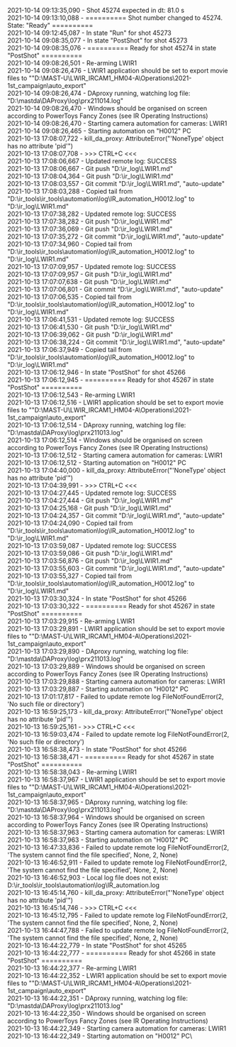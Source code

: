 2021-10-14 09:13:35,090 - Shot 45274 expected in dt: 81.0 s\
2021-10-14 09:13:10,088 - ========== Shot number changed to 45274. State: "Ready" ==========\
2021-10-14 09:12:45,087 - In state "Run" for shot 45273\
2021-10-14 09:08:35,077 - In state "PostShot" for shot 45273\
2021-10-14 09:08:35,076 - ========== Ready for shot 45274 in state "PostShot" ==========\
2021-10-14 09:08:26,501 - Re-arming LWIR1\
2021-10-14 09:08:26,476 - LWIR1 application should be set to export movie files to ""D:\MAST-U\LWIR_IRCAM1_HM04-A\Operations\2021-1st_campaign\auto_export"\
2021-10-14 09:08:26,474 - DAproxy running, watching log file: "D:\mastda\DAProxy\log\prx211014.log"\
2021-10-14 09:08:26,470 - Windows should be organised on screen according to PowerToys Fancy Zones (see IR Operating Instructions)\
2021-10-14 09:08:26,470 - Starting camera automation for cameras: LWIR1\
2021-10-14 09:08:26,465 - Starting automation on "H0012" PC\
2021-10-13 17:08:07,722 - kill_da_proxy: AttributeError("'NoneType' object has no attribute 'pid'")\
2021-10-13 17:08:07,708 - >>> CTRL+C <<<\
2021-10-13 17:08:06,667 - Updated remote log: SUCCESS\
2021-10-13 17:08:06,667 - Git push "D:\ir_log\LWIR1.md"\
2021-10-13 17:08:04,364 - Git push "D:\ir_log\LWIR1.md"\
2021-10-13 17:08:03,557 - Git commit "D:\ir_log\LWIR1.md", "auto-update"\
2021-10-13 17:08:03,288 - Copied tail from "D:\ir_tools\ir_tools\automation\log\IR_automation_H0012.log" to "D:\ir_log\LWIR1.md"\
2021-10-13 17:07:38,282 - Updated remote log: SUCCESS\
2021-10-13 17:07:38,282 - Git push "D:\ir_log\LWIR1.md"\
2021-10-13 17:07:36,069 - Git push "D:\ir_log\LWIR1.md"\
2021-10-13 17:07:35,272 - Git commit "D:\ir_log\LWIR1.md", "auto-update"\
2021-10-13 17:07:34,960 - Copied tail from "D:\ir_tools\ir_tools\automation\log\IR_automation_H0012.log" to "D:\ir_log\LWIR1.md"\
2021-10-13 17:07:09,957 - Updated remote log: SUCCESS\
2021-10-13 17:07:09,957 - Git push "D:\ir_log\LWIR1.md"\
2021-10-13 17:07:07,638 - Git push "D:\ir_log\LWIR1.md"\
2021-10-13 17:07:06,801 - Git commit "D:\ir_log\LWIR1.md", "auto-update"\
2021-10-13 17:07:06,535 - Copied tail from "D:\ir_tools\ir_tools\automation\log\IR_automation_H0012.log" to "D:\ir_log\LWIR1.md"\
2021-10-13 17:06:41,531 - Updated remote log: SUCCESS\
2021-10-13 17:06:41,530 - Git push "D:\ir_log\LWIR1.md"\
2021-10-13 17:06:39,062 - Git push "D:\ir_log\LWIR1.md"\
2021-10-13 17:06:38,224 - Git commit "D:\ir_log\LWIR1.md", "auto-update"\
2021-10-13 17:06:37,949 - Copied tail from "D:\ir_tools\ir_tools\automation\log\IR_automation_H0012.log" to "D:\ir_log\LWIR1.md"\
2021-10-13 17:06:12,946 - In state "PostShot" for shot 45266\
2021-10-13 17:06:12,945 - ========== Ready for shot 45267 in state "PostShot" ==========\
2021-10-13 17:06:12,543 - Re-arming LWIR1\
2021-10-13 17:06:12,516 - LWIR1 application should be set to export movie files to ""D:\MAST-U\LWIR_IRCAM1_HM04-A\Operations\2021-1st_campaign\auto_export"\
2021-10-13 17:06:12,514 - DAproxy running, watching log file: "D:\mastda\DAProxy\log\prx211013.log"\
2021-10-13 17:06:12,514 - Windows should be organised on screen according to PowerToys Fancy Zones (see IR Operating Instructions)\
2021-10-13 17:06:12,512 - Starting camera automation for cameras: LWIR1\
2021-10-13 17:06:12,512 - Starting automation on "H0012" PC\
2021-10-13 17:04:40,000 - kill_da_proxy: AttributeError("'NoneType' object has no attribute 'pid'")\
2021-10-13 17:04:39,991 - >>> CTRL+C <<<\
2021-10-13 17:04:27,445 - Updated remote log: SUCCESS\
2021-10-13 17:04:27,444 - Git push "D:\ir_log\LWIR1.md"\
2021-10-13 17:04:25,168 - Git push "D:\ir_log\LWIR1.md"\
2021-10-13 17:04:24,357 - Git commit "D:\ir_log\LWIR1.md", "auto-update"\
2021-10-13 17:04:24,090 - Copied tail from "D:\ir_tools\ir_tools\automation\log\IR_automation_H0012.log" to "D:\ir_log\LWIR1.md"\
2021-10-13 17:03:59,087 - Updated remote log: SUCCESS\
2021-10-13 17:03:59,086 - Git push "D:\ir_log\LWIR1.md"\
2021-10-13 17:03:56,876 - Git push "D:\ir_log\LWIR1.md"\
2021-10-13 17:03:55,603 - Git commit "D:\ir_log\LWIR1.md", "auto-update"\
2021-10-13 17:03:55,327 - Copied tail from "D:\ir_tools\ir_tools\automation\log\IR_automation_H0012.log" to "D:\ir_log\LWIR1.md"\
2021-10-13 17:03:30,324 - In state "PostShot" for shot 45266\
2021-10-13 17:03:30,322 - ========== Ready for shot 45267 in state "PostShot" ==========\
2021-10-13 17:03:29,915 - Re-arming LWIR1\
2021-10-13 17:03:29,891 - LWIR1 application should be set to export movie files to ""D:\MAST-U\LWIR_IRCAM1_HM04-A\Operations\2021-1st_campaign\auto_export"\
2021-10-13 17:03:29,890 - DAproxy running, watching log file: "D:\mastda\DAProxy\log\prx211013.log"\
2021-10-13 17:03:29,889 - Windows should be organised on screen according to PowerToys Fancy Zones (see IR Operating Instructions)\
2021-10-13 17:03:29,888 - Starting camera automation for cameras: LWIR1\
2021-10-13 17:03:29,887 - Starting automation on "H0012" PC\
2021-10-13 17:01:17,817 - Failed to update remote log FileNotFoundError(2, 'No such file or directory')\
2021-10-13 16:59:25,173 - kill_da_proxy: AttributeError("'NoneType' object has no attribute 'pid'")\
2021-10-13 16:59:25,161 - >>> CTRL+C <<<\
2021-10-13 16:59:03,474 - Failed to update remote log FileNotFoundError(2, 'No such file or directory')\
2021-10-13 16:58:38,473 - In state "PostShot" for shot 45266\
2021-10-13 16:58:38,471 - ========== Ready for shot 45267 in state "PostShot" ==========\
2021-10-13 16:58:38,043 - Re-arming LWIR1\
2021-10-13 16:58:37,967 - LWIR1 application should be set to export movie files to ""D:\MAST-U\LWIR_IRCAM1_HM04-A\Operations\2021-1st_campaign\auto_export"\
2021-10-13 16:58:37,965 - DAproxy running, watching log file: "D:\mastda\DAProxy\log\prx211013.log"\
2021-10-13 16:58:37,964 - Windows should be organised on screen according to PowerToys Fancy Zones (see IR Operating Instructions)\
2021-10-13 16:58:37,963 - Starting camera automation for cameras: LWIR1\
2021-10-13 16:58:37,963 - Starting automation on "H0012" PC\
2021-10-13 16:47:33,836 - Failed to update remote log FileNotFoundError(2, 'The system cannot find the file specified', None, 2, None)\
2021-10-13 16:46:52,911 - Failed to update remote log FileNotFoundError(2, 'The system cannot find the file specified', None, 2, None)\
2021-10-13 16:46:52,903 - Local log file does not exist: D:\ir_tools\ir_tools\automation\log\IR_automation.log\
2021-10-13 16:45:14,760 - kill_da_proxy: AttributeError("'NoneType' object has no attribute 'pid'")\
2021-10-13 16:45:14,746 - >>> CTRL+C <<<\
2021-10-13 16:45:12,795 - Failed to update remote log FileNotFoundError(2, 'The system cannot find the file specified', None, 2, None)\
2021-10-13 16:44:47,788 - Failed to update remote log FileNotFoundError(2, 'The system cannot find the file specified', None, 2, None)\
2021-10-13 16:44:22,779 - In state "PostShot" for shot 45265\
2021-10-13 16:44:22,777 - ========== Ready for shot 45266 in state "PostShot" ==========\
2021-10-13 16:44:22,377 - Re-arming LWIR1\
2021-10-13 16:44:22,352 - LWIR1 application should be set to export movie files to ""D:\MAST-U\LWIR_IRCAM1_HM04-A\Operations\2021-1st_campaign\auto_export"\
2021-10-13 16:44:22,351 - DAproxy running, watching log file: "D:\mastda\DAProxy\log\prx211013.log"\
2021-10-13 16:44:22,350 - Windows should be organised on screen according to PowerToys Fancy Zones (see IR Operating Instructions)\
2021-10-13 16:44:22,349 - Starting camera automation for cameras: LWIR1\
2021-10-13 16:44:22,349 - Starting automation on "H0012" PC\
